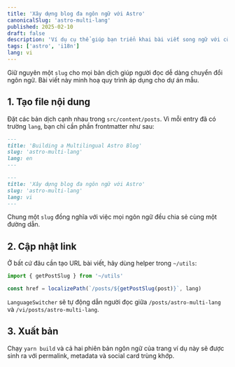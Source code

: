 ```yaml
---
title: 'Xây dựng blog đa ngôn ngữ với Astro'
canonicalSlug: 'astro-multi-lang'
published: 2025-02-10
draft: false
description: 'Ví dụ cụ thể giúp bạn triển khai bài viết song ngữ với cùng một slug.'
tags: ['astro', 'i18n']
lang: vi
---
```


Giữ nguyên một `slug` cho mọi bản dịch giúp người đọc dễ dàng chuyển đổi ngôn ngữ. Bài viết này minh hoạ quy trình áp dụng cho dự án mẫu.

## 1. Tạo file nội dung

Đặt các bản dịch cạnh nhau trong `src/content/posts`. Vì mỗi entry đã có trường `lang`, bạn chỉ cần phần frontmatter như sau:

```markdown
---
title: 'Building a Multilingual Astro Blog'
slug: 'astro-multi-lang'
lang: en
---
```

```markdown
---
title: 'Xây dựng blog đa ngôn ngữ với Astro'
slug: 'astro-multi-lang'
lang: vi
---
```

Chung một `slug` đồng nghĩa với việc mọi ngôn ngữ đều chia sẻ cùng một đường dẫn.

## 2. Cập nhật link

Ở bất cứ đâu cần tạo URL bài viết, hãy dùng helper trong `~/utils`:

```ts
import { getPostSlug } from '~/utils'

const href = localizePath(`/posts/${getPostSlug(post)}`, lang)
```

`LanguageSwitcher` sẽ tự động dẫn người đọc giữa `/posts/astro-multi-lang` và `/vi/posts/astro-multi-lang`.

## 3. Xuất bản

Chạy `yarn build` và cả hai phiên bản ngôn ngữ của trang ví dụ này sẽ được sinh ra với permalink, metadata và social card trùng khớp.
